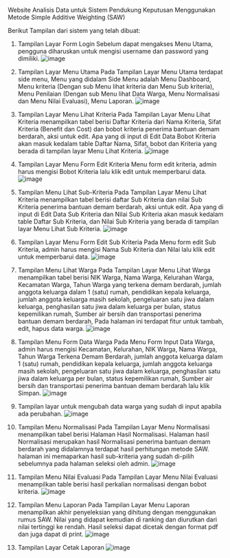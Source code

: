 Website Analisis Data untuk Sistem Pendukung Keputusan Menggunakan Metode Simple Additive Weighting (SAW) 

Berikut Tampilan dari sistem yang telah dibuat:
1.	Tampilan Layar Form Login
   Sebelum dapat mengakses Menu Utama, pengguna diharuskan untuk mengisi username dan password yang dimiliki. 
   ![image](https://github.com/user-attachments/assets/b18e2814-3b3e-4ade-aae7-fb70977753a9)
  	
3.	Tampilan Layar Menu Utama
   Pada Tampilan Layar Menu Utama terdapat side menu, Menu yang didalam Side Menu adalah Menu Dashboard, Menu kriteria (Dengan sub Menu lihat kriteria dan Menu Sub kriteria), Menu Penilaian (Dengan sub Menu lihat Data Warga, Menu Normalisasi dan Menu Nilai Evaluasi), Menu Laporan.
  	![image](https://github.com/user-attachments/assets/d20b7e2f-4b85-4467-b372-132924f8f49a)

5.	Tampilan Layar Menu Lihat Kriteria
   Pada Tampilan Layar Menu Lihat Kriteria menampilkan tabel berisi Daftar Kriteria dari Nama Kriteria, Sifat Kriteria (Benefit dan Cost) dan bobot kriteria  penerima bantuan demam berdarah, aksi untuk edit. Apa yang di input di Edit Data Bobot Kriteria akan masuk kedalam table Daftar Nama, Sifat, bobot dan Kriteria yang berada di tampilan layar Menu Lihat Kriteria.
  	![image](https://github.com/user-attachments/assets/6f6f9d29-6063-47a0-95f0-9d153df3f2fd)

7.	Tampilan Layar Menu Form Edit Kriteria
   Menu form edit kriteria, admin harus mengisi Bobot Kriteria lalu klik edit untuk memperbarui data.
  	![image](https://github.com/user-attachments/assets/f6fabea8-e0be-4bc1-8306-acf7fba221fb)

5.	Tampilan Menu Lihat Sub-Kriteria
   Pada Tampilan Layar Menu Lihat Kriteria menampilkan tabel berisi daftar Sub Kriteria dan nilai Sub Kriteria penerima bantuan demam berdarah, aksi untuk edit. Apa yang di input di Edit Data Sub Kriteria dan Nilai Sub Kriteria akan masuk kedalam table Daftar Sub Kriteria, dan Nilai Sub Kriteria yang berada di tampilan layar Menu Lihat Sub Kriteria.
  	![image](https://github.com/user-attachments/assets/59215755-e604-4858-ae3e-4064cf570e3a)

7.	Tampilan Layar Menu Form Edit Sub Kriteria
   Pada Menu form edit Sub Kriteria, admin harus mengisi Nama Sub Kriteria dan Nilai lalu klik edit untuk memperbarui data.
  	![image](https://github.com/user-attachments/assets/5f3f7b34-21c5-4c3f-8fde-a1c06023b366)

10.	Tampilan Menu Lihat Warga
    Pada Tampilan Layar Menu Lihat Warga menampilkan tabel berisi NIK Warga, Nama Warga, Kelurahan Warga, Kecamatan Warga, Tahun Warga yang terkena demam berdarah, jumlah anggota keluarga dalam 1 (satu) rumah, pendidikan kepala keluarga, jumlah anggota keluarga masih sekolah, pengeluaran satu jiwa dalam keluarga, penghasilan satu jiwa dalam keluarga per bulan, status kepemilikan rumah, Sumber air bersih dan transportasi penerima bantuan demam berdarah, Pada halaman ini terdapat fitur untuk tambah, edit, hapus data warga.
   	![image](https://github.com/user-attachments/assets/d4dc0ca3-825b-4e1f-a1d7-ff9770d4030f)

12.	Tampilan Menu Form Data Warga
    Pada Menu Form Input Data Warga, admin harus mengisi Kecamatan, Kelurahan, NIK Warga, Nama Warga, Tahun Warga Terkena Demam Berdarah, jumlah anggota keluarga dalam 1 (satu) rumah, pendidikan kepala keluarga, jumlah anggota keluarga masih sekolah, pengeluaran satu jiwa dalam keluarga, penghasilan satu jiwa dalam keluarga per bulan, status kepemilikan rumah, Sumber air bersih dan transportasi penerima bantuan demam berdarah lalu klik Simpan.
   	![image](https://github.com/user-attachments/assets/6ecb6e35-9e45-4838-a22a-d7177026e3ea)

25.	Tampilan layar untuk mengubah data warga yang sudah di input apabila ada perubahan.
    ![image](https://github.com/user-attachments/assets/66f07618-c1f9-472f-bdc5-e517a2432eb7)

28.	Tampilan Menu Normalisasi
    Pada Tampilan Layar Menu Normalisasi menampilkan tabel berisi Halaman Hasil Normalisasi. Halaman hasil Normalisasi merupakan hasil Normalisasi penerima bantuan demam berdarah yang didalamnya terdapat hasil perhitungan metode SAW. halaman ini memaparkan hasil sub-kriteria yang sudah di-pilih sebelumnya pada halaman seleksi oleh admin.
   	![image](https://github.com/user-attachments/assets/e0470259-c97d-4055-ab57-051cae03b0d8)

30.	Tampilan Menu Nilai Evaluasi
	Pada Tampilan Layar Menu Nilai Evaluasi menampilkan table berisi  hasil perkalian normalisasi dengan bobot kriteria.
    ![image](https://github.com/user-attachments/assets/f7a798cd-8667-4861-9588-827f3bf21cd3)

33.	Tampilan Menu Laporan
    Pada Tampilan Layar Menu Laporan menampilkan akhir penyeleksian yang dihitung dengan menggunakan rumus SAW. Nilai yang didapat kemudian di ranking dan diurutkan dari nilai tertinggi ke rendah. Hasil seleksi dapat dicetak dengan format pdf dan juga dapat di print.
    ![image](https://github.com/user-attachments/assets/dd701657-3f42-405f-827d-1a535fb382a5)

37.	Tampilan Layar Cetak Laporan
    ![image](https://github.com/user-attachments/assets/f8bf33d3-64e3-4be5-8fe6-de0507068716)

